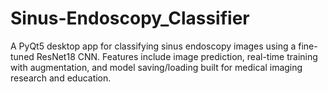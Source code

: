 # Sinus-Endoscopy_Classifier
A PyQt5 desktop app for classifying sinus endoscopy images using a fine-tuned ResNet18 CNN. Features include image prediction, real-time training with augmentation, and model saving/loading built for medical imaging research and education.
